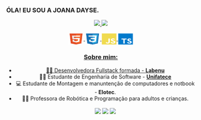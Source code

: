 ### ÓLA! EU SOU A JOANA DAYSE.

<div align="center">
  <a href="https://github.com/joanadayse">
  <img height="180em" src="https://github-readme-stats.vercel.app/api?username=joanadayse&show_icons=true&theme=cobalt&include_all_commits=true&count_private=true"/>
  <img height="180em" src="https://github-readme-stats.vercel.app/api/top-langs/?username=joanadayse&layout=compact&langs_count=7&theme=cobalt"/>
  </div>
  
  
  <div align="center"><br>
   <img align="center" alt="Rafa-HTML" height="30" width="40" src="https://raw.githubusercontent.com/devicons/devicon/master/icons/html5/html5-original.svg">
  <img align="center" alt="Rafa-CSS" height="30" width="40" src="https://raw.githubusercontent.com/devicons/devicon/master/icons/css3/css3-original.svg">
   <img align="center" alt="Rafa-Js" height="30" width="40" src="https://raw.githubusercontent.com/devicons/devicon/master/icons/javascript/javascript-plain.svg">
     <img align="center" alt="Rafa-Js" height="30" width="40" src="https://raw.githubusercontent.com/devicons/devicon/1119b9f84c0290e0f0b38982099a2bd027a48bf1/icons/typescript/typescript-original.svg">
  
   </div>
<div align="center" >
    <h3>Sobre mim:</h3>
          <ul>
            <li > 👩‍🎓 Desenvolvedora Fullstack formada - <strong> <a href="https://unifatecie.edu.br/ " target="_blank">Labenu</a></strong>  </li>
            <li> 👩‍💻  Estudante de Engenharia de Software - <strong><a href="https://unifatecie.edu.br/" target="_blank">Unifatece</a></strong>
            </li>
            <li> 💻 Estudante de Montagem e manuntenção de computadores e notbook - <strong>Elotec</strong>.</li>
            <li> 👩‍🏫  Professora de Robótica e Programação para adultos e crianças.</li>
  
  
 
 <br>
    <a href="https://instagram.com/joana_dayse" target="_blank"><img src="https://img.shields.io/badge/-Instagram-%23E4405F?style=for-the-badge&logo=instagram&logoColor=white" target="_blank"></a>
    <a href="https://discord.gg/fQDSFtYfqf" target="_blank"><img src="https://img.shields.io/badge/Discord-7289DA?style=for-the-badge&logo=discord&logoColor=white" target="_blank"></a> 
    <a href = "mailto:daysejoana7@gmail.com"><img src="https://img.shields.io/badge/-Gmail-%23333?style=for-the-badge&logo=gmail&logoColor=white" target="_blank"></a>
    
   </div>  
